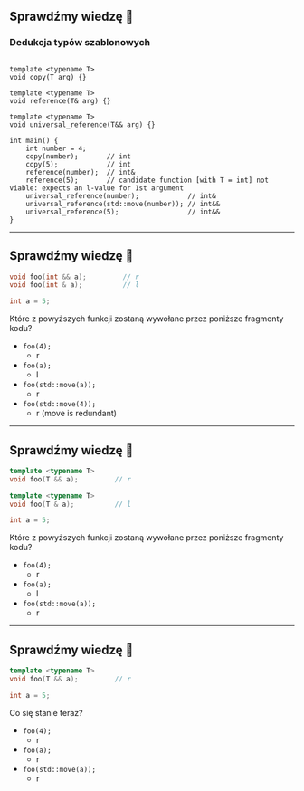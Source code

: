 <!-- .slide: style="font-size: 0.9em" -->

## Sprawdźmy wiedzę 🙂

### Dedukcja typów szablonowych

<pre><code class="cpp" data-trim data-noescape>
template &lt;typename T&gt;
void copy(T arg) {}

template &lt;typename T&gt;
void reference(T& arg) {}

template &lt;typename T&gt;
void universal_reference(T&& arg) {}

int main() {
    int number = 4;
    copy(number);       <span class="fragment">// int</span>
    copy(5);            <span class="fragment">// int</span>
    reference(number);  <span class="fragment">// int&</span>
    reference(5);       <span class="fragment">// candidate function [with T = int] not viable: expects an l-value for 1st argument</span>
    universal_reference(number);            <span class="fragment">// int&</span>
    universal_reference(std::move(number)); <span class="fragment">// int&&</span>
    universal_reference(5);                 <span class="fragment">// int&&</span>
}
</code></pre>

___

## Sprawdźmy wiedzę 🤯

```cpp
void foo(int && a);         // r
void foo(int & a);          // l

int a = 5;
```

Które z powyższych funkcji zostaną wywołane przez poniższe fragmenty kodu?

* <!-- .element: class="fragment fade-in" --> <code>foo(4);</code>
  * r <!-- .element: class="fragment fade-in" -->
* <!-- .element: class="fragment fade-in" --> <code>foo(a);</code>
  * l <!-- .element: class="fragment fade-in" -->
* <!-- .element: class="fragment fade-in" --> <code>foo(std::move(a));</code>
  * r <!-- .element: class="fragment fade-in" -->
* <!-- .element: class="fragment fade-in" --> <code>foo(std::move(4));</code>
  * r (move is redundant) <!-- .element: class="fragment fade-in" -->

___

## Sprawdźmy wiedzę 🤯

```cpp
template <typename T>
void foo(T && a);         // r

template <typename T>
void foo(T & a);          // l

int a = 5;
```

Które z powyższych funkcji zostaną wywołane przez poniższe fragmenty kodu?

* <!-- .element: class="fragment fade-in" --> <code>foo(4);</code>
  * r <!-- .element: class="fragment fade-in" -->
* <!-- .element: class="fragment fade-in" --> <code>foo(a);</code>
  * l <!-- .element: class="fragment fade-in" -->
* <!-- .element: class="fragment fade-in" --> <code>foo(std::move(a));</code>
  * r <!-- .element: class="fragment fade-in" -->

___

## Sprawdźmy wiedzę 🤯

```cpp
template <typename T>
void foo(T && a);         // r

int a = 5;
```

Co się stanie teraz?

* <!-- .element: class="fragment fade-in" --> <code>foo(4);</code>
  * r <!-- .element: class="fragment fade-in" -->
* <!-- .element: class="fragment fade-in" --> <code>foo(a);</code>
  * r <!-- .element: class="fragment fade-in" -->
* <!-- .element: class="fragment fade-in" --> <code>foo(std::move(a));</code>
  * r <!-- .element: class="fragment fade-in" -->
